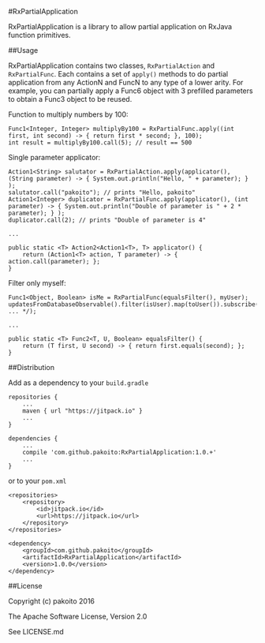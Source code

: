 #RxPartialApplication

RxPartialApplication is a library to allow partial application on RxJava function primitives.

##Usage

RxPartialApplication contains two classes, `RxPartialAction` and `RxPartialFunc`. Each contains a set of `apply()` methods to do partial application from any ActionN and FuncN to any type of a lower arity. For example, you can partially apply a Func6 object with 3 prefilled parameters to obtain a Func3 object to be reused.

Function to multiply numbers by 100:
```
Func1<Integer, Integer> multiplyBy100 = RxPartialFunc.apply((int first, int second) -> { return first * second; }, 100);
int result = multiplyBy100.call(5); // result == 500
```

Single parameter applicator:
```
Action1<String> salutator = RxPartialAction.apply(applicator(), (String parameter) -> { System.out.println("Hello, " + parameter); } );
salutator.call("pakoito"); // prints "Hello, pakoito"
Action1<Integer> duplicator = RxPartialFunc.apply(applicator(), (int parameter) -> { System.out.println("Double of parameter is " + 2 * parameter); } );
duplicator.call(2); // prints "Double of parameter is 4"

...

public static <T> Action2<Action1<T>, T> applicator() {
    return (Action1<T> action, T parameter) -> { action.call(parameter); };
}
```

Filter only myself:
```
Func1<Object, Boolean> isMe = RxPartialFunc(equalsFilter(), myUser);
updatesFromDatabaseObservable().filter(isUser).map(toUser()).subscribe(/* ... */);

...

public static <T> Func2<T, U, Boolean> equalsFilter() {
    return (T first, U second) -> { return first.equals(second); };
}
```

##Distribution

Add as a dependency to your `build.gradle`

    repositories {
        ...
        maven { url "https://jitpack.io" }
        ...
    }
    
    dependencies {
        ...
        compile 'com.github.pakoito:RxPartialApplication:1.0.+'
        ...
    }

or to your `pom.xml`

    <repositories>
        <repository>
            <id>jitpack.io</id>
            <url>https://jitpack.io</url>
        </repository>
    </repositories>
    
    <dependency>
        <groupId>com.github.pakoito</groupId>
        <artifactId>RxPartialApplication</artifactId>
        <version>1.0.0</version>
    </dependency>

##License

Copyright (c) pakoito 2016

The Apache Software License, Version 2.0

See LICENSE.md